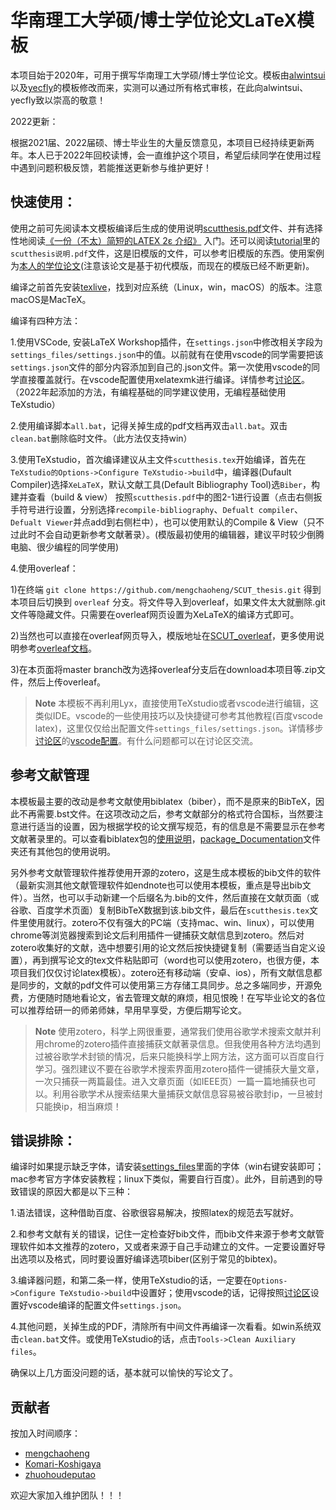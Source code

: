 # 华南理工大学硕/博士学位论文LaTeX模板

本项目始于2020年，可用于撰写华南理工大学硕/博士学位论文。模板由[alwintsui](https://github.com/alwintsui/scutthesis)以及[yecfly](https://github.com/yecfly/scut-thesis)的模板修改而来，实测可以通过所有格式审核，在此向alwintsui、yecfly致以崇高的敬意！

2022更新：

根据2021届、2022届硕、博士毕业生的大量反馈意见，本项目已经持续更新两年。本人已于2022年回校读博，会一直维护这个项目，希望后续同学在使用过程中遇到问题积极反馈，若能推送更新参与维护更好！
## 快速使用：

使用之前可先阅读本文模板编译后生成的使用说明[scutthesis.pdf](https://github.com/mengchaoheng/SCUT_thesis/blob/master/scutthesis.pdf)文件、并有选择性地阅读[《一份（不太）简短的LATEX 2ε 介绍》](https://github.com/CTeX-org/lshort-zh-cn.git) 入门。还可以阅读[tutorial](https://github.com/mengchaoheng/SCUT_thesis/tree/master/tutorial)里的`scutthesis说明.pdf`文件，这是旧模版的文件，可以参考旧模版的东西。使用案例为[本人的学位论文](https://github.com/mengchaoheng/SCUTthesis-mengchaoheng.git)(注意该论文是基于初代模版，而现在的模版已经不断更新)。

编译之前首先安装[texlive](https://www.tug.org/texlive/)，找到对应系统（Linux，win，macOS）的版本。注意macOS是MacTeX。

编译有四种方法：

1.使用VSCode, 安装LaTeX Workshop插件，在`settings.json`中修改相关字段为`settings_files/settings.json`中的值。以前就有在使用vscode的同学需要把该`settings.json`文件的部分内容添加到自己的.json文件。第一次使用vscode的同学直接覆盖就行。在vscode配置使用xelatexmk进行编译。详情参考[讨论区](https://github.com/mengchaoheng/SCUT_thesis/discussions)。（2022年起添加的方法，有编程基础的同学建议使用，无编程基础使用TeXstudio）

2.使用编译脚本`all.bat`，记得关掉生成的pdf文档再双击`all.bat`。双击`clean.bat`删除临时文件。（此方法仅支持win）

3.使用TeXstudio，首次编译建议从主文件`scutthesis.tex`开始编译，首先在`TeXstudio的Options->Configure TeXstudio->build`中，编译器(Dufault Compiler)选择`XeLaTeX`，默认文献工具(Default Bibliography Tool)选`Biber`，构建并查看（build & view） 按照`scutthesis.pdf`中的图2-1进行设置（点击右侧扳手符号进行设置，分别选择`recompile-bibliography`、`Defualt compiler`、`Defualt Viewer`并点add到右侧栏中），也可以使用默认的Compile & View（只不过此时不会自动更新参考文献著录）。(模版最初使用的编辑器，建议平时较少倒腾电脑、很少编程的同学使用)

4.使用overleaf：

1)在终端 `git clone https://github.com/mengchaoheng/SCUT_thesis.git` 得到本项目后切换到 `overleaf` 分支。将文件导入到overleaf，如果文件太大就删除.git文件等隐藏文件。只需要在overleaf网页设置为XeLaTeX的编译方式即可。

2)当然也可以直接在overleaf网页导入，模版地址在[SCUT_overleaf](https://www.overleaf.com/latex/templates/scut-thesis/bgybznvkjdfx)，更多使用说明参考[overleaf文档](https://www.overleaf.com/learn)。

3)在本页面将master branch改为选择overleaf分支后在download本项目等.zip文件，然后上传overleaf。


> **Note** 本模板不再利用Lyx，直接使用TeXstudio或者vscode进行编辑，这类似IDE。vscode的一些使用技巧以及快捷键可参考其他教程(百度vscode latex)，这里仅仅给出配置文件`settings_files/settings.json`。详情移步[讨论区](https://github.com/mengchaoheng/SCUT_thesis/discussions)的[vscode配置](https://github.com/mengchaoheng/SCUT_thesis/discussions/6)。有什么问题都可以在讨论区交流。

## 参考文献管理

本模板最主要的改动是参考文献使用biblatex（biber），而不是原来的BibTeX，因此不再需要.bst文件。在这项改动之后，参考文献部分的格式符合国标，当然要注意进行适当的设置，因为根据学校的论文撰写规范，有的信息是不需要显示在参考文献著录里的。可以查看biblatex包的[使用说明](https://github.com/mengchaoheng/SCUT_thesis/blob/master/settings_files/package_Documentation/biblatex-gb7714-2015.pdf)，[package_Documentation](https://github.com/mengchaoheng/SCUT_thesis/tree/master/settings_files/package_Documentation)文件夹还有其他包的使用说明。

另外参考文献管理软件推荐使用开源的zotero，这是生成本模板的bib文件的软件（最新实测其他文献管理软件如endnote也可以使用本模板，重点是导出bib文件）。当然，也可以手动新建一个后缀名为.bib的文件，然后直接在文献页面（或谷歌、百度学术页面）复制BibTeX数据到该.bib文件，最后在`scutthesis.tex`文件里使用就行。zotero不仅有强大的PC端（支持mac、win、linux），可以使用chrome等浏览器搜索到论文后利用插件一键捕获文献信息到zotero。然后对zotero收集好的文献，选中想要引用的论文然后按快捷键复制（需要适当自定义设置），再到撰写论文的tex文件粘贴即可（word也可以使用zotero，也很方便，本项目我们仅仅讨论latex模板）。zotero还有移动端（安卓、ios），所有文献信息都是同步的，文献的pdf文件可以使用第三方存储工具同步。总之多端同步，开源免费，方便随时随地看论文，省去管理文献的麻烦，相见恨晚！在写毕业论文的各位可以推荐给研一的师弟师妹，早用早享受，方便后期写论文。

> **Note** 使用zotero，科学上网很重要，通常我们使用谷歌学术搜索文献并利用chrome的zotero插件直接捕获文献著录信息。但我使用各种方法均遇到过被谷歌学术封锁的情况，后来只能换科学上网方法，这方面可以百度自行学习。强烈建议不要在谷歌学术搜索界面用zotero插件一键捕获大量文章，一次只捕获一两篇最佳。进入文章页面（如IEEE页）一篇一篇地捕获也可以。利用谷歌学术从搜索结果大量捕获文献信息容易被谷歌封ip，一旦被封只能换ip，相当麻烦！

## 错误排除：

编译时如果提示缺乏字体，请安装[settings_files](https://github.com/mengchaoheng/SCUT_thesis/tree/master/settings_files)里面的字体（win右键安装即可；mac参考官方字体安装教程；linux下类似，需要自行百度）。此外，目前遇到的导致错误的原因大都是以下三种：

1.语法错误，这种借助百度、谷歌很容易解决，按照latex的规范去写就好。

2.和参考文献有关的错误，记住一定检查好bib文件，而bib文件来源于参考文献管理软件如本文推荐的zotero，又或者来源于自己手动建立的文件。一定要设置好导出选项以及格式，同时要设置好编译选项biber(区别于常见的bibtex)。

3.编译器问题，和第二条一样，使用TeXstudio的话，一定要在`Options->Configure TeXstudio->build`中设置好；使用vscode的话，记得按照[讨论区](https://github.com/mengchaoheng/SCUT_thesis/discussions)设置好vscode编译的配置文件`settings.json`。

4.其他问题，关掉生成的PDF，清除所有中间文件再编译一次看看。如win系统双击`clean.bat`文件。或使用TeXstudio的话，点击`Tools->Clean Auxiliary files`。

确保以上几方面没问题的话，基本就可以愉快的写论文了。

## 贡献者

按加入时间顺序：
  * [mengchaoheng](https://github.com/mengchaoheng)
  * [Komari-Koshigaya](https://github.com/Komari-Koshigaya)
  * [zhuohoudeputao](https://github.com/zhuohoudeputao)

欢迎大家加入维护团队！！！
